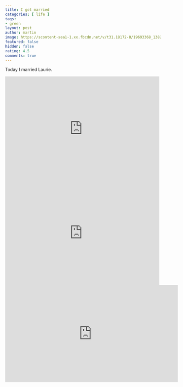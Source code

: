```yaml
---
title: I got married
categories: [ life ]
tags:
- green
layout: post
author: martin
image: https://scontent-sea1-1.xx.fbcdn.net/v/t31.18172-8/19693368_1382291568514622_6117650804579142178_o.jpg?_nc_cat=108&ccb=1-5&_nc_sid=cdbe9c&_nc_ohc=JCbQoIRxTisAX_tr3VG&_nc_oc=AQlQJY5AHEAEOs2vt8VGL7SLZzBwvaNjD7HT8VJ48iV-H5X7OSeXI2Hwkq5P_p-_UmI&_nc_ht=scontent-sea1-1.xx&oh=00_AT8WvlrCD6FLLMfcBhuJnmkJrY2tyJCRy_Fyf0OZZcCxGw&oe=621536F7
featured: false
hidden: false
rating: 4.5
comments: true
---
```


Today I married Laurie.
<iframe src="https://www.facebook.com/plugins/post.php?href=https%3A%2F%2Fwww.facebook.com%2Fphoto.php%3Ffbid%3D1382291568514622%26set%3Da.1382334448510334%26type%3D3&width=500" width="500" height="338" style="border:none;overflow:hidden" scrolling="no" frameborder="0" allowTransparency="true" allow="encrypted-media"></iframe>
<iframe src="https://www.facebook.com/plugins/post.php?href=https%3A%2F%2Fwww.facebook.com%2Fphoto.php%3Ffbid%3D1382291678514611%26set%3Da.1382334448510334%26type%3D3&width=500" width="500" height="338" style="border:none;overflow:hidden" scrolling="no" frameborder="0" allowTransparency="true" allow="encrypted-media"></iframe>

<iframe width="560" height="315" src="https://www.youtube.com/embed/pVbn20i0I1Y" frameborder="0" allow="accelerometer; autoplay; encrypted-media; gyroscope; picture-in-picture" allowfullscreen></iframe>
